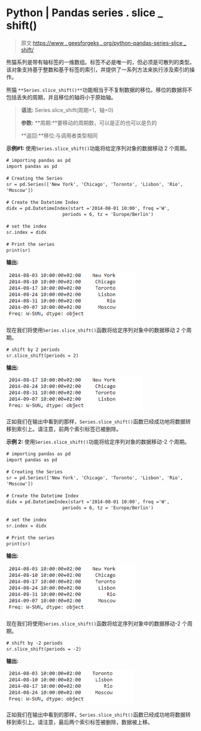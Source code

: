 # Python | Pandas series . slice _ shift()

> 原文:[https://www . geesforgeks . org/python-pandas-series-slice _ shift/](https://www.geeksforgeeks.org/python-pandas-series-slice_shift/)

熊猫系列是带有轴标签的一维数组。标签不必是唯一的，但必须是可散列的类型。该对象支持基于整数和基于标签的索引，并提供了一系列方法来执行涉及索引的操作。

熊猫 `**Series.slice_shift()**`功能相当于不复制数据的移位。移位的数据将不包括丢失的周期，并且移位的轴将小于原始轴。

> **语法:** Series.slice_shift(周期=1，轴=0)
> 
> **参数:**
> **周期:**要移动的周期数，可以是正的也可以是负的
> 
> **返回:**移位:与调用者类型相同

**示例#1:** 使用`Series.slice_shift()`功能将给定序列对象的数据移动 2 个周期。

```
# importing pandas as pd
import pandas as pd

# Creating the Series
sr = pd.Series(['New York', 'Chicago', 'Toronto', 'Lisbon', 'Rio', 'Moscow'])

# Create the Datetime Index
didx = pd.DatetimeIndex(start ='2014-08-01 10:00', freq ='W', 
                     periods = 6, tz = 'Europe/Berlin') 

# set the index
sr.index = didx

# Print the series
print(sr)
```

**输出:**

![](img/b50676c0b2fee5f5081a878b2e8c0c96.png)

现在我们将使用`Series.slice_shift()`函数将给定序列对象中的数据移动 2 个周期。

```
# shift by 2 periods
sr.slice_shift(periods = 2)
```

**输出:**

![](img/8af5066ce2bb6c1e35b51c6288822639.png)

正如我们在输出中看到的那样，`Series.slice_shift()`函数已经成功地将数据转移到索引上。请注意，前两个索引标签已被删除。

**示例 2:** 使用`Series.slice_shift()`功能将给定序列对象的数据移动-2 个周期。

```
# importing pandas as pd
import pandas as pd

# Creating the Series
sr = pd.Series(['New York', 'Chicago', 'Toronto', 'Lisbon', 'Rio', 'Moscow'])

# Create the Datetime Index
didx = pd.DatetimeIndex(start ='2014-08-01 10:00', freq ='W', 
                     periods = 6, tz = 'Europe/Berlin') 

# set the index
sr.index = didx

# Print the series
print(sr)
```

**输出:**

![](img/b50676c0b2fee5f5081a878b2e8c0c96.png)

现在我们将使用`Series.slice_shift()`函数将给定序列对象中的数据移动-2 个周期。

```
# shift by -2 periods
sr.slice_shift(periods = -2)
```

**输出:**

![](img/020e82710adcb6a0a00f4ed2e8c9bae8.png)

正如我们在输出中看到的那样，`Series.slice_shift()`函数已经成功地将数据转移到索引上。请注意，最后两个索引标签被删除，数据被上移。